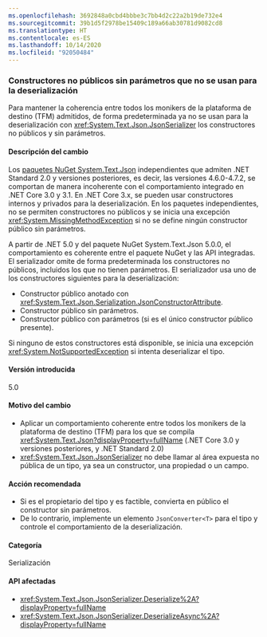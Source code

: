```yaml
---
ms.openlocfilehash: 3692848a0cbd4bbbe3c7bb4d2c22a2b19de732e4
ms.sourcegitcommit: 39b1d5f2978be15409c189a66ab30781d9082cd8
ms.translationtype: HT
ms.contentlocale: es-ES
ms.lasthandoff: 10/14/2020
ms.locfileid: "92050484"
---
```

### <a name="non-public-parameterless-constructors-not-used-for-deserialization"></a>Constructores no públicos sin parámetros que no se usan para la deserialización

Para mantener la coherencia entre todos los monikers de la plataforma de destino (TFM) admitidos, de forma predeterminada ya no se usan para la deserialización con <xref:System.Text.Json.JsonSerializer> los constructores no públicos y sin parámetros.

#### <a name="change-description"></a>Descripción del cambio

Los [paquetes NuGet System.Text.Json](https://www.nuget.org/packages/System.Text.Json/) independientes que admiten .NET Standard 2.0 y versiones posteriores, es decir, las versiones 4.6.0-4.7.2, se comportan de manera incoherente con el comportamiento integrado en .NET Core 3.0 y 3.1. En .NET Core 3.x, se pueden usar constructores internos y privados para la deserialización. En los paquetes independientes, no se permiten constructores no públicos y se inicia una excepción <xref:System.MissingMethodException> si no se define ningún constructor público sin parámetros.

A partir de .NET 5.0 y del paquete NuGet System.Text.Json 5.0.0, el comportamiento es coherente entre el paquete NuGet y las API integradas. El serializador omite de forma predeterminada los constructores no públicos, incluidos los que no tienen parámetros. El serializador usa uno de los constructores siguientes para la deserialización:

- Constructor público anotado con <xref:System.Text.Json.Serialization.JsonConstructorAttribute>.
- Constructor público sin parámetros.
- Constructor público con parámetros (si es el único constructor público presente).

Si ninguno de estos constructores está disponible, se inicia una excepción <xref:System.NotSupportedException> si intenta deserializar el tipo.

#### <a name="version-introduced"></a>Versión introducida

5.0

#### <a name="reason-for-change"></a>Motivo del cambio

- Aplicar un comportamiento coherente entre todos los monikers de la plataforma de destino (TFM) para los que se compila <xref:System.Text.Json?displayProperty=fullName> (.NET Core 3.0 y versiones posteriores, y .NET Standard 2.0)
- <xref:System.Text.Json.JsonSerializer> no debe llamar al área expuesta no pública de un tipo, ya sea un constructor, una propiedad o un campo.

#### <a name="recommended-action"></a>Acción recomendada

- Si es el propietario del tipo y es factible, convierta en público el constructor sin parámetros.
- De lo contrario, implemente un elemento `JsonConverter<T>` para el tipo y controle el comportamiento de la deserialización.

#### <a name="category"></a>Categoría

Serialización

#### <a name="affected-apis"></a>API afectadas

- <xref:System.Text.Json.JsonSerializer.Deserialize%2A?displayProperty=fullName>
- <xref:System.Text.Json.JsonSerializer.DeserializeAsync%2A?displayProperty=fullName>

<!--

#### Affected APIs

- `Overload:System.Text.Json.JsonSerializer.Deserialize`
- `Overload:System.Text.Json.JsonSerializer.DeserializeAsync`

-->
